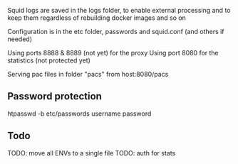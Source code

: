 Squid logs are saved in the logs folder, to enable external processing and to keep them regardless of rebuilding docker images and so on

Configuration is in the etc folder, passwords and squid.conf (and others if needed)

Using ports 8888 & 8889 (not yet) for the proxy
Using port 8080 for the statistics (not protected yet)

Serving pac files in folder "pacs" from host:8080/pacs

## Password protection
htpasswd -b etc/passwords username password

## Todo
TODO: move all ENVs to a single file
TODO: auth for stats

